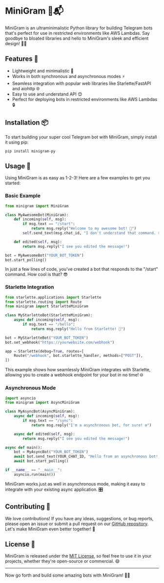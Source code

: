 # MiniGram 🤖📬

MiniGram is an ultraminimalistic Python library for building Telegram bots that's perfect for use in restricted environments like AWS Lambdas. Say goodbye to bloated libraries and hello to MiniGram's sleek and efficient design! 🚀✨

## Features 🌟

-   Lightweight and minimalistic 🍃
-   Works in both synchronous and asynchronous modes ⚡️
-   Seamless integration with popular web libraries like Starlette/FastAPI and aiohttp 🌐
-   Easy to use and understand API 😊
-   Perfect for deploying bots in restricted environments like AWS Lambdas 🔒

## Installation 📦

To start building your super cool Telegram bot with MiniGram, simply install it using pip:

```
pip install minigram-py
```

## Usage 🚀

Using MiniGram is as easy as 1-2-3! Here are a few examples to get you started:

### Basic Example

```python
from minigram import MiniGram

class MyAwesomeBot(MiniGram):
    def incoming(self, msg):
        if msg.text == "/start":
            return msg.reply("Welcome to my awesome bot! 🎉")
        self.send_text(msg.chat_id, "I don't understand that command. 😕")

    def edited(self, msg):
        return msg.reply("I see you edited the message!")

bot = MyAwesomeBot("YOUR_BOT_TOKEN")
bot.start_polling()
```

In just a few lines of code, you've created a bot that responds to the "/start" command. How cool is that? 😎

### Starlette Integration

```python
from starlette.applications import Starlette
from starlette.routing import Route
from minigram import StarletteMiniGram

class MyStarletteBot(StarletteMiniGram):
    async def incoming(self, msg):
        if msg.text == "/hello":
            return msg.reply("Hello from Starlette! 👋")

bot = MyStarletteBot("YOUR_BOT_TOKEN")
bot.set_webhook("https://yourwebsite.com/webhook")

app = Starlette(debug=True, routes=[
    Route("/webhook", bot.starlette_handler, methods=["POST"]),
])
```

This example shows how seamlessly MiniGram integrates with Starlette, allowing you to create a webhook endpoint for your bot in no time! 🌐

### Asynchronous Mode

```python
import asyncio
from minigram import AsyncMiniGram

class MyAsyncBot(AsyncMiniGram):
    async def incoming(self, msg):
        if msg.text == "/sync":
            return msg.reply("I'm a asynchronous bot, for sure! ⚙️")

    async def edited(self, msg):
        return msg.reply("I see you edited the message!")

async def main():
    bot = MyAsyncBot("YOUR_BOT_TOKEN")
    await bot.send_text(YOUR_CHAT_ID, "Hello from an asynchronous bot! 🚀")
    await bot.start_polling()

if __name__ == "__main__":
    asyncio.run(main())
```

MiniGram works just as well in asynchronous mode, making it easy to integrate with your existing async application. 🎛️

## Contributing 🤝

We love contributions! If you have any ideas, suggestions, or bug reports, please open an issue or submit a pull request on our [GitHub repository](https://github.com/bobuk/minigram-py). Let's make MiniGram even better together! 💪

## License 📄

MiniGram is released under the [MIT License](https://opensource.org/licenses/MIT), so feel free to use it in your projects, whether they're open-source or commercial. 😄

---

Now go forth and build some amazing bots with MiniGram! 🎈🤖
